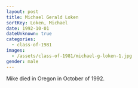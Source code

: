 ```yaml
---
layout: post
title: Michael Gerald Loken
sortKey: Loken, Michael
date: 1992-10-01
dateUnknown: true
categories:
  - class-of-1981
images:
  - /assets/class-of-1981/michael-g-loken-1.jpg
gender: male
---
```

Mike died in Oregon in October of 1992.
